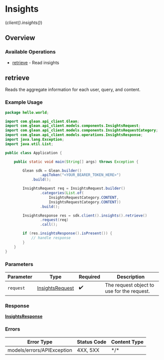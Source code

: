 # Insights
(*client().insights()*)

## Overview

### Available Operations

* [retrieve](#retrieve) - Read insights

## retrieve

Reads the aggregate information for each user, query, and content.

### Example Usage

```java
package hello.world;

import com.glean.api_client.Glean;
import com.glean.api_client.models.components.InsightsRequest;
import com.glean.api_client.models.components.InsightsRequestCategory;
import com.glean.api_client.models.operations.InsightsResponse;
import java.lang.Exception;
import java.util.List;

public class Application {

    public static void main(String[] args) throws Exception {

        Glean sdk = Glean.builder()
                .apiToken("<YOUR_BEARER_TOKEN_HERE>")
            .build();

        InsightsRequest req = InsightsRequest.builder()
                .categories(List.of(
                    InsightsRequestCategory.CONTENT,
                    InsightsRequestCategory.CONTENT))
                .build();

        InsightsResponse res = sdk.client().insights().retrieve()
                .request(req)
                .call();

        if (res.insightsResponse().isPresent()) {
            // handle response
        }
    }
}
```

### Parameters

| Parameter                                                 | Type                                                      | Required                                                  | Description                                               |
| --------------------------------------------------------- | --------------------------------------------------------- | --------------------------------------------------------- | --------------------------------------------------------- |
| `request`                                                 | [InsightsRequest](../../models/shared/InsightsRequest.md) | :heavy_check_mark:                                        | The request object to use for the request.                |

### Response

**[InsightsResponse](../../models/operations/InsightsResponse.md)**

### Errors

| Error Type                 | Status Code                | Content Type               |
| -------------------------- | -------------------------- | -------------------------- |
| models/errors/APIException | 4XX, 5XX                   | \*/\*                      |